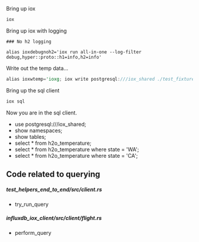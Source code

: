 
Bring up iox
```rust
iox
```

Bring up iox with logging
```
### No h2 logging

alias ioxdebugnoh2='iox run all-in-one --log-filter debug,hyper::proto::h1=info,h2=info'
```


Write out the temp data...
```rust
alias ioxwtemp='ioxg; iox write postgresql:///iox_shared ./test_fixtures/lineproto/temperature.lp --host http://localhost:8081'
```

Bring up the sql client
```rust
iox sql
```

Now you are in the sql client.

* use postgresql:///iox_shared;
* show namespaces;
* show tables;
* select * from h2o_temperature;
* select * from h2o_temperature where state = 'WA';
* select * from h2o_temperature where state = 'CA';

## Code related to querying

##### test_helpers_end_to_end/src/client.rs

* try_run_query

##### influxdb_iox_client/src/client/flight.rs

* perform_query
